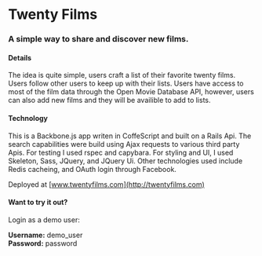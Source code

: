 Twenty Films
============

### A simple way to share and discover new films.


#### Details 
The idea is quite simple, users craft a list of their favorite twenty films.
Users follow other users to keep up with their lists.  Users have access to most
of the film data through the Open Movie Database API, however, users can also
add new films and they will be availible to add to lists.


#### Technology
This is a Backbone.js app writen in CoffeScript and built on a Rails Api.  The
search capabilities were build using Ajax requests to various third party Apis.  For testing 
I used rspec and capybara.  For styling and UI, I used Skeleton, Sass, JQuery, and JQuery Ui.  Other
technologies used include Redis cacheing, and OAuth login through Facebook.  

Deployed at [www.twentyfilms.com](http://twentyfilms.com)

#### Want to try it out? 
Login as a demo user:

<strong>Username:</strong> demo_user <br>
<strong>Password:</strong> password
